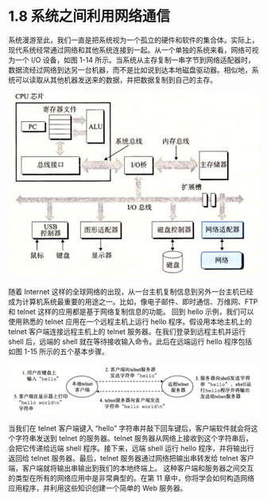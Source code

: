 # 1.8 系统之间利用网络通信

系统漫游至此，我们一直是把系统视为一个孤立的硬件和软件的集合体。实际上，现代系统经常通过网络和其他系统连接到一起。从一个单独的系统来看，网络可视为一个 I/O 设备，如图 1-14 所示。当系统从主存复制一串字节到网络适配器时，数据流经过网络到达另一台机器，而不是比如说到达本地磁盘驱动器。相似地，系统可以读取从其他机器发送来的数据，并把数据复制到自己的主存。

![&#x56FE; 1-14 &#x7F51;&#x7EDC;&#x4E5F;&#x662F;&#x4E00;&#x79CD; I/O &#x8BBE;&#x5907;](../.gitbook/assets/0114-wang-luo-ye-shi-yi-zhong-io-she-bei-.png)

随着 Internet 这样的全球网络的出现，从一台主机复制信息到另外一台主机已经成为计算机系统最重要的用途之一。比如，像电子邮件、即时通信、万维网、FTP 和 telnet 这样的应用都是基于网络复制信息的功能。 回到 hello 示例，我们可以使用熟悉的 telnet 应用在一个远程主机上运行 hello 程序。假设用本地主机上的 telnet 客户端连接远程主机上的 telnet 服务器。在我们登录到远程主机并运行 shell 后，远端的 shell 就在等待接收输入命令。此后在远端运行 hello 程序包括如图 1-15  所示的五个基本步骤。

![&#x56FE; 1-15 &#x5229;&#x7528; telnet &#x901A;&#x8FC7;&#x7F51;&#x7EDC;&#x8FDC;&#x7A0B;&#x8FD0;&#x884C; hello](../.gitbook/assets/0115-li-yong-telnet-tong-guo-wang-luo-yuan-cheng-yun-hang-hello.png)

当我们在 telnet 客户端键入 “hello” 字符串并敲下回车键后，客户端软件就会将这个字符串发送到 telnet 的服务器。telnet 服务器从网络上接收到这个字符串后，会把它传递给远端 shell 程序。接下来，远端 shell 运行 hello 程序，并将输出行返回给 telnet 服务器。最后，telnet 服务器通过网络把输出串转发给 telnet 客户端，客户端就将输出串输出到我们的本地终端上。 这种客户端和服务器之间交互的类型在所有的网络应用中是非常典型的。在第 11 章中，你将学会如何构造网络应用程序，并利用这些知识创建一个简单的 Web 服务器。

